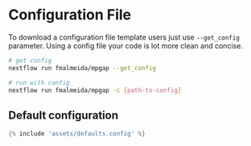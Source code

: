 # Configuration File

To download a configuration file template users just use `--get_config` parameter. Using a config file your code is lot more clean and concise.

```bash
# get config
nextflow run fmalmeida/mpgap --get_config

# run with config
nextflow run fmalmeida/mpgap -c [path-to-config]
```

Default configuration
---------------------

```groovy
{% include 'assets/defaults.config' %}
```